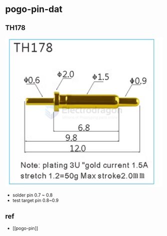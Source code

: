 
# pogo-pin-dat

## TH178 

![](2024-12-30-14-03-45.png)

- solder pin 0.7 ~ 0.8 
- test target pin 0.8~0.9






## ref

- [[pogo-pin]]